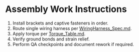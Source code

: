 # Assembly Work Instructions

1. Install brackets and captive fasteners in order.
2. Route single wiring harness per [WiringHarness_Spec.md](WiringHarness_Spec.md).
3. Apply torque per [Torque_Table.md](Torque_Table.md).
4. Verify ground bonds and strain relief.
5. Perform QA checkpoints and document rework if required.
